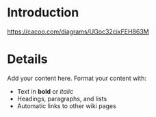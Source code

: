 # Introduction #

https://cacoo.com/diagrams/UGoc32cixFEH863M


# Details #

Add your content here.  Format your content with:
  * Text in **bold** or _italic_
  * Headings, paragraphs, and lists
  * Automatic links to other wiki pages